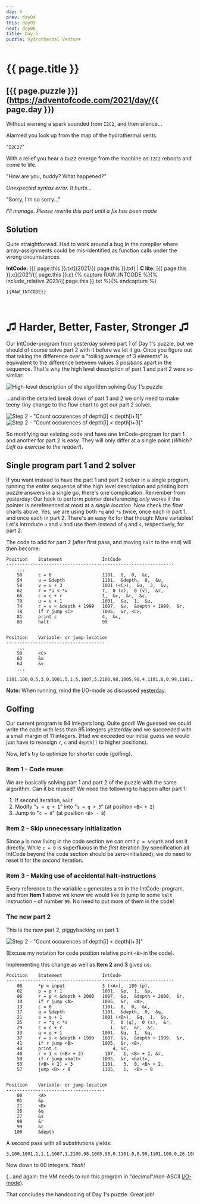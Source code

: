 ```yaml
---
day: 5
prev: day04
this: day05
next: day06
title: Day 5
puzzle: Hydrothermal Venture
---
```

# {{ page.title }}

## [{{ page.puzzle }}](https://adventofcode.com/2021/day/{{ page.day }})

Without warning a spark sounded from `I2C2`, and then silence...

Alarmed you look up from the map of the hydrothermal vents.

"`I2C2`?"

With a relief you hear a buzz emerge from the machine as `I2C2` reboots and come to life.

"How are you, buddy? What happened?"

*Unexpected syntax error. It hurts...*

"Sorry, I'm so sorry..."

*I'll manage. Please rewrite this part until a fix has been made*

## Solution

Quite straightforwad. Had to work around a bug in the compiler where array-assignments could be mis-identified as function calls under the wrong circumstances.

**IntCode:** [{{ page.this }}.txt](2021/{{ page.this }}.txt) &#124; **C lite:** [{{ page.this }}.c](2021/{{ page.this }}.c)
{% capture RAW_INTCODE %}{% include_relative 2021/{{ page.this }}.txt %}{% endcapture %}

```
{{RAW_INTCODE}}
```

&nbsp;

# &#9835; Harder, Better, Faster, Stronger &#9835;

Our IntCode-program from yesterday solved part 1 of Day 1's puzzle, but we should of course solve part 2 with it before we let it go. Once you figure out that taking the difference over a "rolling average of 3 elements" is equivalent to the difference between values *3 positions* apart in the sequence. That's why the high level description of part 1 and part 2 were so similar:

![High-level description of the algorithm solving Day 1's puzzle](/assets/flowchart_step123.png)

...and in the detailed break down of part 1 and 2 we only need to make teeny-tiny change to the flow chart to get our part 2 solver.

![Step 2 - "Count occurences of depth[i] < depth[i+1]"](/assets/flowchart_step2.png)
![Step 2 - "Count occurences of depth[i] < depth[i+3]"](/assets/flowchart_step3.png)

So modifying our existing code and have one IntCode-program for part 1 and another for part 2 is easy. They will only differ at a single point (*Which? Left as exercise to the reader!*).

## Single program part 1 and 2 solver
If you want instead to have the part 1 and part 2 solver in a single program, running the *entire* sequence of the high level description and printing both puzzle answers in a single go, there's one complication. Remember from yesterday: Our hack to perform pointer dereferencing *only* works if the pointer is dereferenced at most at a *single location*. Now check the flow charts above. Yes, we are using both `*q` and `*s` twice, once each in part 1, and once each in part 2. There's an easy fix for that though: More variables! Let's introduce `u` and `v` and use them instead of `q` and `s`, respectively, for part 2.

The code to add for part 2 (after first pass, and moving `halt` to the end) will then become:

```
Position    Statement               IntCode
---------------------------------------------------------------
    ...
    50      c = 0                   1101,  0,  0,  &c,
    54      u = &depth              1101,  &depth,  0,  &u,
    58      v = u + 3               1001 (<C>),  &u,  3,  &v,
    62      r = *u < *v             7,  0 (u),  0 (v),  &r,
    66      c = c + r               1,  &c,  &r,  &c,
    70      u = u + 1               1001,  &u,  1,  &u,
    74      r = v < &depth + 1999   1007,  &v,  &depth + 1999,  &r,
    78      if r jump <C>           1005,  &r, <C>,
    81      print c                 4,  &c,
    83      halt                    99


Position    Variable- or jump-location
-------------------------------------
    ...
    58      <C>
    63      &u
    64      &v
    ...
```

```
1101,100,0,5,3,0,1001,5,1,5,1007,5,2100,98,1005,98,4,1101,0,0,99,1101,100,0,30,1001,30,1,31,7,0,0,98,1,99,98,99,1001,30,1,30,1007,31,2099,98,1005,98,25,4,99,1101,0,0,99,1101,100,0,63,1001,63,3,64,7,0,0,98,1,99,98,99,1001,63,1,63,1007,64,2099,98,1005,98,58,4,99,99
```

**Note:** When running, mind the I/O-mode as discussed [yesterday](day04.md#running-the-intcode).

## Golfing
Our current program is 84 integers long. Quite good! We guessed we could write the code with less than 95 integers yesterday and we succeeded with a small margin of 11 integers. (Had we exceeded our initial guess we would just have to reassign `r`, `c` and `depth[]` to higher positions).

Now, let's try to optimize for shorter code (golfing).

### Item 1 - Code reuse

We are basically solving part 1 and part 2 of the puzzle with the same algorithm. Can it be reused? We need the following to happen after part 1:

1. If second iteration, `halt`
2. Modify "`s = q + 1`" into "`s = q + 3`" (at position `<B> + 2`)
3. Jump to "`c = 0`" (at position `<B> - 8`)


### Item 2 - Skip unnecessary initialization

Since `p` is now living in the code section we can omit `p = &depth` and set it directly. While `c = 0` is superfluous in the *first* iteration (by specification all IntCode beyond the code section should be zero-initialized), we do need to reset it for the *second* iteration.

### Item 3 - Making use of accidental halt-instructions

Every reference to the variable `c` generates a `99` in the IntCode-program, and from **Item 1** above we know we would like to jump to some `halt` instruction - of number `99`. No need to put more of them in the code!

### The new part 2

This is the new part 2, piggybacking on part 1:

![Step 2 - "Count occurences of depth[i] < depth[i+3]"](/assets/flowchart_step3_golf.png)

(Excuse my notation for code position relative point `<B>` in the code).

Implementing this change as well as **Item 2** and **3** gives us:

```
Position    Statement               IntCode
---------------------------------------------------------------
    00      *p = input              3 (<A>),  100 (p),
    02      p = p + 1               1001,  &p,  1,  &p,
    06      r = p < &depth + 2000   1007,  &p,  &depth + 2000,  &r,
    10      if r jump <A>           1005,  &r,  <A>,
    13      c = 0                   1101,  0,  0,  &c,
    17      q = &depth              1101,  &depth,  0,  &q,
    21      s = q + 1               1001 (<B>),  &q,  1,  &s,
    25      r = *q < *s                7,  0 (q),  0 (s),  &r,
    29      c = c + r                  1,  &c,  &r,  &c,
    33      q = q + 1               1001,  &q,  1,  &q,
    37      r = s < &depth + 1999   1007,  &s,  &depth + 1999,  &r,
    41      if r jump <B>           1005,  &r, <B>,
    44      print c                     4, &c,
    46      r = 1 < (<B> + 2)        107,   1, <B> + 2, &r,
    50      if r jump <halt>        1005,  &r, <halt>,
    53      (<B> + 2) = 3           1101,   3,  0, <B> + 2,
    57      jump <B> - 8            1105,   1,  <B> - 8


Position    Variable- or jump-location
-------------------------------------
    00      <A>
    01      &p
    21      <B>
    26      &q
    27      &s
    98      &r
    99      &c
   100      &depth
```

A second pass with all substitutions yields:

```
3,100,1001,1,1,1,1007,1,2100,98,1005,98,0,1101,0,0,99,1101,100,0,26,1001,26,1,27,7,0,0,98,1,99,98,99,1001,26,1,26,1007,27,2099,98,1005,98,21,4,99,107,1,23,98,1005,98,45,1101,3,0,23,1105,1,13
```

Now down to 60 integers. *Yeah!*

(...and again: the VM needs to run this program in "decimal"/non-ASCII [I/O-mode](day04.md#running-the-intcode)).

That concludes the handcoding of Day 1's puzzle. Great job!